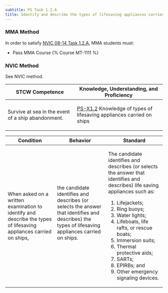 ```yaml
---
subtitle: PS Task 1.2.A 
title: Identify and describe the types of lifesaving appliances carried on ships
---
```



### MMA Method

In order to satisfy  [NVIC 08-14  Task  1.2.A](/stcw23/assets/images/nvic-08-14.pdf), MMA students must:

* Pass MMA Course {% Course MT-1111 %}


### NVIC Method

<a onclick="togglevisibility('nvic_methods')" >See NVIC method.</a>

<div id='nvic_methods' class='hide'>

<table>
<thead>
<tr>
<th class='forty'> STCW Competence </th>
<th class='sixty'> Knowledge, Understanding, and Proficiency </th>
</tr>
</thead>




<tbody>
<tr><td markdown='1'>

Survive at sea in the event of a ship abandonment.

</td><td markdown='1'>

[PS-X1.2](../../tables/611.html#PS-X1.2) Knowledge of types of lifesaving appliances carried on ships

</td></tr>


</tbody>
</table>


<table>
<thead>
<tr><th class='twenty'>  Condition </th><th class='twenty'> Behavior </th><th  class='sixty'>Standard </th></tr>
</thead>
<tbody >



<tr><td markdown='1'>

When asked on a written examination to identify and describe the types of lifesaving appliances carried on ships,

</td><td markdown='1'>

the candidate identifies and describes (or selects the answer that identifies and describes) the types of lifesaving appliances carried on ships.

<br>

<div class="tooltip">
<span class="tooltiptext">
</span>
</div>


</td><td markdown='1'>

The candidate identifies and describes (or selects the answer that identifies and describes) life saving appliances such as:

1. Lifejackets; 
2. Ring buoys; 
3. Water lights; 
4. Lifeboats, life rafts, or rescue boats; 
5. Immersion suits; 
6. Thermal protective aids; 
7. SARTs; 
8. EPIRBs; and 
9. Other emergency signaling devices.

</td></tr>
</tbody>
</table>
</div>
